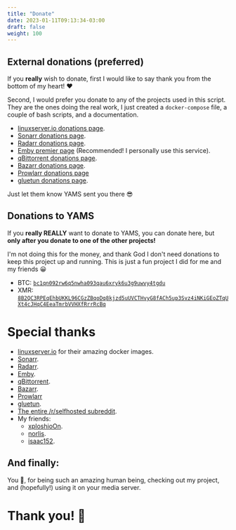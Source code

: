 ```yaml
---
title: "Donate"
date: 2023-01-11T09:13:34-03:00
draft: false
weight: 100
---
```


## External donations (preferred)
If you **really** wish to donate, first I would like to say thank you from the bottom of my heart! ❤️ 

Second, I would prefer you donate to any of the projects used in this script. They are the ones doing the real work, I just created a `docker-compose` file, a couple of bash scripts, and a documentation.

- [linuxserver.io donations page](https://www.linuxserver.io/donate).
- [Sonarr donations page](https://sonarr.tv/donate).
- [Radarr donations page](https://radarr.video/donate).
- [Emby premier page](https://emby.media/premiere.html) (Recommended! I personally use this service).
- [qBittorrent donations page](https://www.qbittorrent.org/donate).
- [Bazarr donations page](https://www.paypal.com/donate/?cmd=_s-xclick&hosted_button_id=XHHRWXT9YB7WE&source=url).
- [Prowlarr donations page](https://opencollective.com/Prowlarr#sponsor)
- [gluetun donations page](https://www.paypal.me/qmcgaw).

Just let them know YAMS sent you there 😎

## Donations to YAMS
If you **really REALLY** want to donate to YAMS, you can donate here, but **only after you donate to one of the other projects!** 

I'm not doing this for the money, and thank God I don't need donations to keep this project up and running. This is just a fun project I did for me and my friends 😀 

- BTC: [`bc1qn092rw6q5nwha093qau6xryk6u3g9uwvy4tgdu`](/pics/btc.png)
- XMR: [`8B2QC3RPEqEhbUKKL96CGzZBqoDq8kjzd5uUVCTHvyG8fACh5up3Svz4iNKiGEoZTqUXt4cJHqC4EeaTmrbVVHXfRrrRcBq`](/pics/xmr.png)

# Special thanks
- [linuxserver.io](https://info.linuxserver.io/) for their amazing docker images.
- [Sonarr](https://sonarr.tv/).
- [Radarr](https://radarr.video/).
- [Emby](https://emby.media/).
- [qBittorrent](https://www.qbittorrent.org/).
- [Bazarr](https://www.bazarr.media/).
- [Prowlarr](https://github.com/Prowlarr/Prowlarr)
- [gluetun](https://github.com/qdm12/gluetun).
- [The entire /r/selfhosted subreddit](https://www.reddit.com/r/selfhosted/).
- My friends:
  + [xploshioOn](https://github.com/xploshioOn).
  + [norlis](https://github.com/norlis).
  + [isaac152](https://github.com/isaac152).

## And finally:
You 🫵, for being such an amazing human being, checking out my project, and (hopefully!) using it on your media server. 

# Thank you! 🙇
